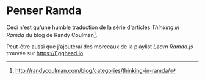 # Penser Ramda

Ceci n'est qu'une humble traduction de la série d'articles _Thinking in Ramda_ du blog de Randy Coulman[^1].

Peut-être aussi que j'ajouterai des morceaux de la playlist _Learn Ramda.js_ trouvée sur https://Egghead.io.

[^1]: http://randycoulman.com/blog/categories/thinking-in-ramda/

